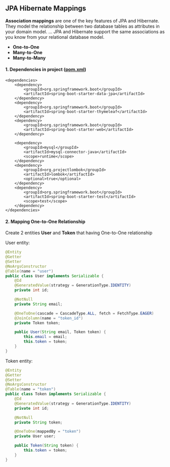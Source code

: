 ## JPA Hibernate Mappings
__Association mappings__ are one of the key features of JPA and Hibernate. They model the relationship between two database tables as attributes in your domain model. ... JPA and Hibernate support the same associations as you know from your relational database model.

* __One-to-One__
* __Many-to-One__
* __Many-to-Many__

#### 1. Dependencies in project ([pom.xml](https://github.com/nguyenvantra/spring-master/blob/master/springboot-jpa-hibernate-mapping/pom.xml))
    <dependencies>
        <dependency>
            <groupId>org.springframework.boot</groupId>
            <artifactId>spring-boot-starter-data-jpa</artifactId>
        </dependency>
        <dependency>
            <groupId>org.springframework.boot</groupId>
            <artifactId>spring-boot-starter-thymeleaf</artifactId>
        </dependency>
        <dependency>
            <groupId>org.springframework.boot</groupId>
            <artifactId>spring-boot-starter-web</artifactId>
        </dependency>

        <dependency>
            <groupId>mysql</groupId>
            <artifactId>mysql-connector-java</artifactId>
            <scope>runtime</scope>
        </dependency>
        <dependency>
            <groupId>org.projectlombok</groupId>
            <artifactId>lombok</artifactId>
            <optional>true</optional>
        </dependency>
        <dependency>
            <groupId>org.springframework.boot</groupId>
            <artifactId>spring-boot-starter-test</artifactId>
            <scope>test</scope>
        </dependency>
    </dependencies>

#### 2. Mapping One-to-One Relationship
Create 2 entities __User__ and __Token__ that having One-to-One relationship

User entity:
```java 
@Entity
@Getter
@Setter
@NoArgsConstructor
@Table(name = "user")
public class User implements Serializable {
    @Id
    @GeneratedValue(strategy = GenerationType.IDENTITY)
    private int id;

    @NotNull
    private String email;

    @OneToOne(cascade = CascadeType.ALL, fetch = FetchType.EAGER)
    @JoinColumn(name = "token_id")
    private Token token;

    public User(String email, Token token) {
        this.email = email;
        this.token = token;
    }
}
```

Token entity:
```java
@Entity
@Getter
@Setter
@NoArgsConstructor
@Table(name = "token")
public class Token implements Serializable {
    @Id
    @GeneratedValue(strategy = GenerationType.IDENTITY)
    private int id;

    @NotNull
    private String token;

    @OneToOne(mappedBy = "token")
    private User user;

    public Token(String token) {
        this.token = token;
    }
}
```

 
